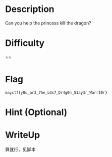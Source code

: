 # Description
Can you help the princess kill the dragon?

# Difficulty
⭐⭐

# Flag
`mayctf{y0u_ar3_7he_b3s7_Dr4g0n_S1ay3r_Warr10r}`



# Hint (Optional)


# WriteUp
算就行，见脚本
